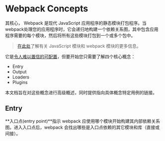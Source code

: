 # Webpack Concepts

其核心， Webpack 是现代 JavaScript 应用程序的静态模块打包程序。当webpack处理您的应用程序时，它会递归地构建一个依赖关系图，其中包含应用程序需要的每个模块，然后将所有这些模块打包到一个或多个包中。

> [在此处](https://webpack.js.org/concepts/modules/)了解有关 JavaScript 模块和 webpack 模块的更多信息。

它是[令人难以置信的可配置](https://webpack.js.org/configuration/)，但要开始您只需要了解四个核心概念：
* Entry
* Output
* Loaders
* Plugins

本文档旨在对这些概念进行高级概述，同时提供指向具体概念特定用例的链接。

## Entry
**入口点(entry point)**指示 webpack 应使用哪个模块开始构建其内部依赖关系图。进入入口点后，webpack 会找出哪些是入口点依赖的其它模块和库（直接或间接）。
